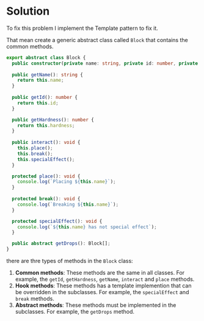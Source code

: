 # Solution

To fix this problem I implement the Template pattern to fix it.

That mean create a generic abstract class called `Block` that contains the common methods.

```typescript
export abstract class Block {
  public constructor(private name: string, private id: number, private hardness: number) {}
 
  public getName(): string {
    return this.name;
  }
  
  public getId(): number {
    return this.id;
  }

  public getHardness(): number {
    return this.hardness;
  }
 
  public interact(): void {
    this.place();
    this.break();
    this.specialEffect();
  }

  protected place(): void {
    console.log(`Placing ${this.name}`);
  }
  
  protected break(): void {
    console.log(`Breaking ${this.name}`);
  }

  protected specialEffect(): void {
    console.log(`${this.name} has not special effect`);
  }

  public abstract getDrops(): Block[];
}
```

there are thre types of methods in the `Block` class:

1. **Common methods**: These methods are the same in all classes. For example, the `getId`, `getHardness`, `getName`, `interact` and `place` methods.
2. **Hook methods**: These methods has a template implemention that can be overridden in the subclasses. For example, the `specialEffect` and `break` methods.
3. **Abstract methods**: These methods must be implemented in the subclasses. For example, the `getDrops` method.
